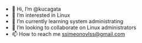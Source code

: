 - 👋 Hi, I’m @kucagata
- 👀 I’m interested in Linux
- 🌱 I’m currently learning system administrating
- 💞️ I’m looking to collaborate on Linux administrators
- 📫 How to reach me ssimeonovlss@gmail.com

<!---
kucagata/kucagata is a ✨ special ✨ repository because its `README.md` (this file) appears on your GitHub profile.
You can click the Preview link to take a look at your changes.
--->

